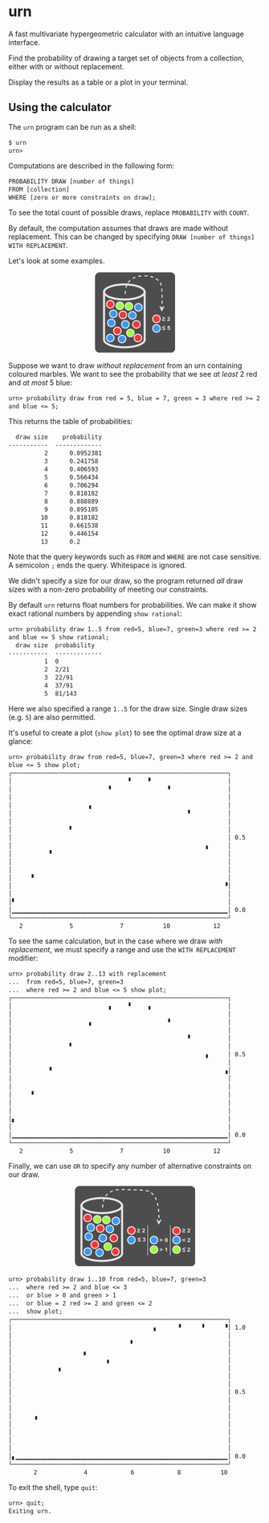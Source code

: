 # urn

A fast multivariate hypergeometric calculator with an intuitive language interface.

Find the probability of drawing a target set of objects from a collection, either with or without replacement.

Display the results as a table or a plot in your terminal.

## Using the calculator

The `urn` program can be run as a shell:
```
$ urn
urn>
```
Computations are described in the following form:
```
PROBABILITY DRAW [number of things]
FROM [collection]
WHERE [zero or more constraints on draw];
```
To see the total count of possible draws, replace `PROBABILITY` with `COUNT`.

By default, the computation assumes that draws are made without replacement. This can be changed by specifying `DRAW [number of things] WITH REPLACEMENT`.

Let's look at some examples.

<p align="center">
  <img src="https://raw.githubusercontent.com/ajcr/urn/main/assets/rbg_draw_1.png" alt="constraints using AND"/>
</p>

Suppose we want to draw _without replacement_ from an urn containing coloured marbles. We want to see the probability that we see _at least_ 2 red and _at most_ 5 blue:
```
urn> probability draw from red = 5, blue = 7, green = 3 where red >= 2 and blue <= 5;
```
This returns the table of probabilities:
```
  draw size    probability
-----------  -------------
          2      0.0952381
          3      0.241758
          4      0.406593
          5      0.566434
          6      0.706294
          7      0.818182
          8      0.888889
          9      0.895105
         10      0.818182
         11      0.661538
         12      0.446154
         13      0.2

```
Note that the query keywords such as `FROM` and `WHERE` are not case sensitive. A semicolon `;` ends the query. Whitespace is ignored.

We didn't specify a size for our draw, so the program returned _all_ draw sizes with a non-zero probability of meeting our constraints.

By default `urn` returns float numbers for probabilities. We can make it show exact rational numbers by appending `show rational`:
```
urn> probability draw 1..5 from red=5, blue=7, green=3 where red >= 2 and blue <= 5 show rational;
  draw size  probability
-----------  -------------
          1  0
          2  2/21
          3  22/91
          4  37/91
          5  81/143
```
Here we also specified a range `1..5` for the draw size. Single draw sizes (e.g. `5`) are also permitted.

It's useful to create a plot (`show plot`) to see the optimal draw size at a glance:
```
urn> probability draw from red=5, blue=7, green=3 where red >= 2 and blue <= 5 show plot;
┌────────────────────────────────────────────────────────────┐
│                                ▝     ▘                     │ 
│                           ▘               ▝                │ 
│                                                            │ 
│                     ▗                                      │ 
│                                                 ▘          │ 
│                                                            │ 
│                ▘                                           │ 
│                                                            │ 0.5
│                                                      ▖     │ 
│          ▝                                                 │ 
│                                                            │ 
│                                                            │ 
│     ▝                                                      │ 
│                                                           ▝│ 
│                                                            │ 
│▘                                                           │ 
│▁▁▁▁▁▁▁▁▁▁▁▁▁▁▁▁▁▁▁▁▁▁▁▁▁▁▁▁▁▁▁▁▁▁▁▁▁▁▁▁▁▁▁▁▁▁▁▁▁▁▁▁▁▁▁▁▁▁▁▁│ 0.0
└────────────────────────────────────────────────────────────┘
   2             5             7           10            12
```
To see the same calculation, but in the case where we draw _with replacement_, we must specify a range and use the `WITH REPLACEMENT` modifier:

```
urn> probability draw 2..13 with replacement
...  from red=5, blue=7, green=3
...  where red >= 2 and blue <= 5 show plot;
┌────────────────────────────────────────────────────────────┐
│                           ▖    ▝     ▖                     │ 
│                                                            │ 
│                     ▗                     ▝                │ 
│                                                            │ 
│                                                 ▘          │ 
│                ▘                                           │ 
│                                                      ▖     │ 0.5
│                                                            │ 
│          ▝                                                ▗│ 
│                                                            │ 
│                                                            │ 
│     ▝                                                      │ 
│                                                            │ 
│                                                            │ 
│▖                                                           │ 
│                                                            │ 
│▁▁▁▁▁▁▁▁▁▁▁▁▁▁▁▁▁▁▁▁▁▁▁▁▁▁▁▁▁▁▁▁▁▁▁▁▁▁▁▁▁▁▁▁▁▁▁▁▁▁▁▁▁▁▁▁▁▁▁▁│ 0.0
└────────────────────────────────────────────────────────────┘
   2             5             7           10            12
```

Finally, we can use `OR` to specify any number of alternative constraints on our draw.
<p align="center">
  <img src="https://raw.githubusercontent.com/ajcr/urn/main/assets/rbg_draw_2.png" alt="constraints using OR"/>
</p>

```
urn> probability draw 1..10 from red=5, blue=7, green=3
...  where red >= 2 and blue <= 3
...  or blue > 0 and green > 1
...  or blue = 2 red >= 2 and green <= 2
...  show plot;
┌────────────────────────────────────────────────────────────┐
│                                       ▗      ▝      ▘     ▝│ 1.0
│                                                            │ 
│                                 ▘                          │ 
│                    ▖                                       │ 
│                          ▗                                 │ 
│             ▖                                              │ 
│                                                            │ 
│                                                            │ 
│                                                            │ 0.5
│                                                            │ 
│                                                            │ 
│      ▗                                                     │ 
│                                                            │ 
│                                                            │ 
│                                                            │ 
│                                                            │ 
│▖▁▁▁▁▁▁▁▁▁▁▁▁▁▁▁▁▁▁▁▁▁▁▁▁▁▁▁▁▁▁▁▁▁▁▁▁▁▁▁▁▁▁▁▁▁▁▁▁▁▁▁▁▁▁▁▁▁▁▁│ 0.0
└────────────────────────────────────────────────────────────┘
       2             4            6            8           10
```
To exit the shell, type `quit`:
```
urn> quit;
Exiting urn.
```
